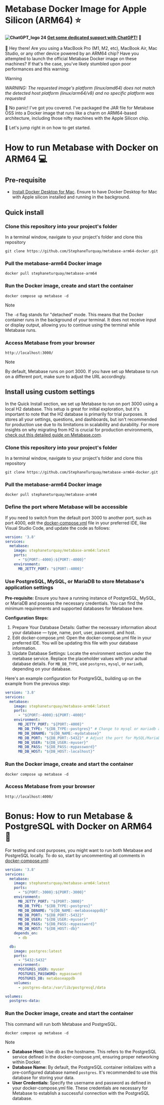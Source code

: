 # Metabase Docker Image for Apple Silicon (ARM64) ⭐️

#### ![ChatGPT_logo 24](https://github.com/StephaneTurquay/metabase-arm64-docker/assets/1861836/cf9e9839-968c-48d0-ad1b-a434762caa64) [Get some dedicated support with ChatGPT!](https://chat.openai.com/g/g-LMMixC7yA-metabase-docker-image-for-apple-silicon-arm64) 🤖  

👋 Hey there! Are you using a MacBook Pro (M1, M2, etc), MacBook Air, Mac Studio, or any other device powered by an ARM64 chip? Have you attempted to launch the official Metabase Docker image on these machines? If that's the case, you've likely stumbled upon poor performances and this warning:

> [!WARNING]
> _WARNING: The requested image's platform (linux/amd64) does not match the detected host platform (linux/arm64/v8) and no specific platform was requested_

🚫 No panic! I've got you covered. I've packaged the JAR file for Metabase OSS into a Docker image that runs like a charm on ARM64-based architecture, including those nifty machines with the Apple Silicon chip.

🚀 Let's jump right in on how to get started.

# How to run Metabase with Docker on ARM64 💻

## Pre-requisite
- [Install Docker Desktop for Mac](https://docs.docker.com/desktop/install/mac-install/). Ensure to have Docker Desktop for Mac with Apple silicon installed and running in the background.

## Quick install
### Clone this repository into your project's folder

In a terminal window, navigate to your project's folder and clone this repository
```
git clone https://github.com/StephaneTurquay/metabase-arm64-docker.git
```
 
### Pull the metabase-arm64 Docker image
```
docker pull stephaneturquay/metabase-arm64
```

### Run the Docker image, create and start the container

```
docker compose up metabase -d
```
> [!NOTE]
> The `-d` flag stands for "detached" mode. This means that the Docker container runs in the background of your terminal. It does not receive input or display output, allowing you to continue using the terminal while Metabase runs.

### Access Metabase from your browser
```
http://localhost:3000/
```
> [!NOTE]
> By default, Metabase runs on port 3000. If you have set up Metabase to run on a different port, make sure to adjust the URL accordingly.

## Install using custom settings
In the Quick Install section, we set up Metabase to run on port 3000 using a local H2 database. This setup is great for initial exploration, but it's important to note that the H2 database is primarily for trial purposes. It stores all your settings, questions, and dashboards, but isn't recommended for production use due to its limitations in scalability and durability. For more insights on why migrating from H2 is crucial for production environments, [check out this detailed guide on Metabase.com](https://www.metabase.com/docs/latest/installation-and-operation/migrating-from-h2).

### Clone this repository into your project's folder

In a terminal window, navigate to your project's folder and clone this repository
```
git clone https://github.com/StephaneTurquay/metabase-arm64-docker.git
```
 
### Pull the metabase-arm64 Docker image
```
docker pull stephaneturquay/metabase-arm64
```

### Define the port where Metabase will be accessible
If you need to switch from the default port 3000 to another port, such as port 4000, edit the [docker-compose.yml](docker-compose.yml) file in your preferred IDE, like Visual Studio Code, and update the code as follows:
```yml
version: '3.8'
services:
  metabase:
    image: stephaneturquay/metabase-arm64:latest
    ports:
      - "${PORT:-4000}:${PORT:-4000}"
    environment:
      MB_JETTY_PORT: "${PORT:-4000}"
```

### Use PostgreSQL, MySQL, or MariaDB to store Metabase's application settings
**Pre-requisite:** Ensure you have a running instance of PostgreSQL, MySQL, or MariaDB and possess the necessary credentials. You can find the minimum requirements and supported databases for Metabase here.

**Configuration Steps:**
1. Prepare Your Database Details: Gather the necessary information about your database — type, name, port, user, password, and host.
2. Edit docker-compose.yml: Open the docker-compose.yml file in your preferred IDE. You will be updating this file with your database information.
3. Update Database Settings: Locate the environment section under the metabase service. Replace the placeholder values with your actual database details. For `MB_DB_TYPE`, use `postgres`, `mysql`, or `mariadb`, depending on your database.

Here's an example configuration for PostgreSQL, building up on the example from the previous step:

```yml
version: '3.8'
services:
  metabase:
    image: stephaneturquay/metabase-arm64:latest
    ports:
      - "${PORT:-4000}:${PORT:-4000}"
    environment:
      MB_JETTY_PORT: "${PORT:-4000}"
      MB_DB_TYPE: "${DB_TYPE:-postgres}" # Change to mysql or mariadb as needed
      MB_DB_DBNAME: "${DB_NAME:-mydatabase}"
      MB_DB_PORT: "${DB_PORT:-5432}" # Adjust the port for MySQL/MariaDB
      MB_DB_USER: "${DB_USER:-myuser}"
      MB_DB_PASS: "${DB_PASS:-mypassword}"
      MB_DB_HOST: "${DB_HOST:-localhost}"
```

### Run the Docker image, create and start the container

```
docker compose up metabase -d
```

### Access Metabase from your browser
```
http://localhost:4000/
```

# Bonus: How to run Metabase & PostgreSQL with Docker on ARM64 🎉

For testing and cost purposes, you might want to run both Metabase and PostgreSQL locally. To do so, start by uncommenting all comments in [docker-compose.yml](docker-compose.yml):

```yml
version: '3.8'
services:
  metabase:
    image: stephaneturquay/metabase-arm64:latest
    ports:
      - "${PORT:-3000}:${PORT:-3000}"
    environment:
      MB_JETTY_PORT: "${PORT:-3000}"
      MB_DB_TYPE: "${DB_TYPE:-postgres}"
      MB_DB_DBNAME: "${DB_NAME:-metabaseappdb}"
      MB_DB_PORT: "${DB_PORT:-5432}"
      MB_DB_USER: "${DB_USER:-myuser}"
      MB_DB_PASS: "${DB_PASS:-mypassword}"
      MB_DB_HOST: "${DB_HOST:-db}"
    depends_on:
      - db

  db:
    image: postgres:latest
    ports:
      - "5432:5432"
    environment:
      POSTGRES_USER: myuser
      POSTGRES_PASSWORD: mypassword
      POSTGRES_DB: metabaseappdb
    volumes:
      - postgres-data:/var/lib/postgresql/data

volumes:
  postgres-data:
```

### Run the Docker image, create and start the container

This command will run both Metabase and PostgreSQL.

```
docker compose up metabase -d
```

> [!NOTE]
> - **Database Host:** Use db as the hostname. This refers to the PostgreSQL service defined in the docker-compose.yml, ensuring proper networking within Docker.
> - **Database Name:** By default, the PostgreSQL container initializes with a pre-configured database named `postgres`. It's recommended to use this database for storing your data.
> - **User Credentials:** Specify the username and password as defined in your docker-compose.yml file. These credentials are necessary for Metabase to establish a successful connection with the PostgreSQL database.
